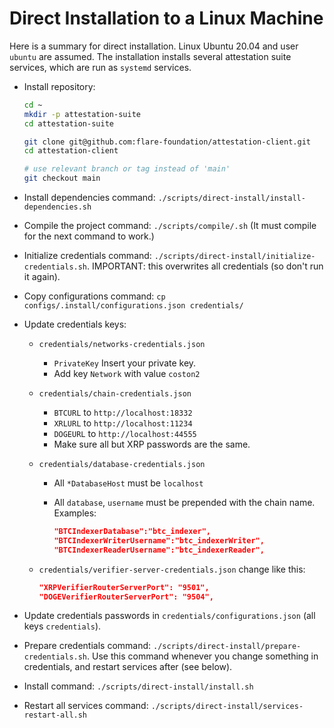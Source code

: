 # Direct Installation to a Linux Machine

Here is a summary for direct installation.
Linux Ubuntu 20.04 and user `ubuntu` are assumed.
The installation installs several attestation suite services, which are run as `systemd` services.

- Install repository:

    ```bash
    cd ~
    mkdir -p attestation-suite
    cd attestation-suite

    git clone git@github.com:flare-foundation/attestation-client.git
    cd attestation-client

    # use relevant branch or tag instead of 'main'
    git checkout main

    ```

- Install dependencies command: `./scripts/direct-install/install-dependencies.sh`

- Compile the project command: `./scripts/compile/.sh` (It must compile for the next command to work.)

- Initialize credentials command: `./scripts/direct-install/initialize-credentials.sh`. IMPORTANT: this overwrites all credentials (so don't run it again).
- Copy configurations command: `cp configs/.install/configurations.json credentials/`

- Update credentials keys:

    - `credentials/networks-credentials.json`
        - `PrivateKey` Insert your private key.
        - Add key `Network` with value `coston2`
    - `credentials/chain-credentials.json`
        - `BTCURL` to `http://localhost:18332`
        - `XRLURL` to `http://localhost:11234`
        - `DOGEURL` to `http://localhost:44555`
        - Make sure all but XRP passwords are the same.
    - `credentials/database-credentials.json`
        - All `*DatabaseHost` must be `localhost`
        - All `database`, `username` must be prepended with the chain name. Examples:

            ```json
            "BTCIndexerDatabase":"btc_indexer",
            "BTCIndexerWriterUsername":"btc_indexerWriter",
            "BTCIndexerReaderUsername":"btc_indexerReader",
            ```

    - `credentials/verifier-server-credentials.json` change like this:

        ```json
        "XRPVerifierRouterServerPort": "9501",
        "DOGEVerifierRouterServerPort": "9504",
        ```

- Update credentials passwords in `credentials/configurations.json` (all keys `credentials`).
- Prepare credentials command: `./scripts/direct-install/prepare-credentials.sh`. Use this command whenever you change something in credentials, and restart services after (see below).

- Install command: `./scripts/direct-install/install.sh`

- Restart all services command: `./scripts/direct-install/services-restart-all.sh`
